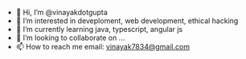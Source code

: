 - 👋 Hi, I’m @vinayakdotgupta
- 👀 I’m interested in deveploment, web development, ethical hacking
- 🌱 I’m currently learning java, typescript, angular js
- 💞️ I’m looking to collaborate on ...
- 📫 How to reach me email: vinayak7834@gmail.com

<!---
vinayakdotgupta/vinayakdotgupta is a ✨ special ✨ repository because its `README.md` (this file) appears on your GitHub profile.
You can click the Preview link to take a look at your changes.
--->
